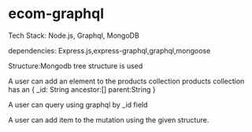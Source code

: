 # ecom-graphql
Tech Stack: Node.js, Graphql, MongoDB

dependencies: Express.js,express-graphql,graphql,mongoose

Structure:Mongodb tree structure is used

A user can add an element to the products collection
products collection has an
{
  _id: String
  ancestor:[]
  parent:String
  }
  
A user can query using graphql by _id field

A user can add item to the mutation using the given structure.
